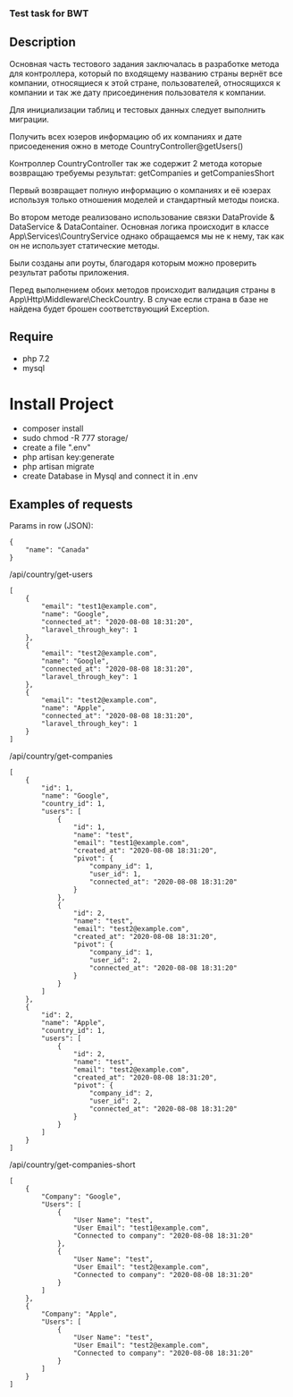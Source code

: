 ### Test task for BWT

## Description

Основная часть тестового задания заключалась в разработке метода для контроллера, 
который по входящему названию страны вернёт все компании, относящиеся к этой стране, пользователей,
относящихся к компании и так же дату присоединения пользователя к компании.

Для инициализации таблиц и тестовых данных следует выполнить миграции.

Получить всех юзеров информацию об их компаниях и дате присоеденения ожно в методе CountryController@getUsers()

Контроллер CountryController так же содержит 2 метода которые возвращаю требуемы результат: getCompanies и getCompaniesShort

Первый возвращает полную информацию о компаниях и её юзерах используя только отношения моделей и стандартный методы поиска.

Во втором методе реализовано использование связки DataProvide & DataService & DataContainer. Основная логика происходит в классе
App\Services\CountryService однако обращаемся мы не к нему, так как он не использует статические методы.

Были созданы апи роуты, благодаря которым можно проверить результат работы приложения.

Перед выполнением обоих методов происходит валидация страны в App\Http\Middleware\CheckCountry. В случае если страна в базе не найдена
будет брошен соответствующий Exception.

## Require

 * php 7.2
 * mysql

# Install Project

 * composer install
 * sudo chmod -R 777 storage/
 * create a file ".env"
 * php artisan key:generate
 * php artisan migrate
 * create Database in Mysql and connect it in .env

## Examples of requests

Params in row (JSON):
```
{
    "name": "Canada"
}
``` 
/api/country/get-users
```
[
    {
        "email": "test1@example.com",
        "name": "Google",
        "connected_at": "2020-08-08 18:31:20",
        "laravel_through_key": 1
    },
    {
        "email": "test2@example.com",
        "name": "Google",
        "connected_at": "2020-08-08 18:31:20",
        "laravel_through_key": 1
    },
    {
        "email": "test2@example.com",
        "name": "Apple",
        "connected_at": "2020-08-08 18:31:20",
        "laravel_through_key": 1
    }
]
```

 /api/country/get-companies 
```
[
    {
        "id": 1,
        "name": "Google",
        "country_id": 1,
        "users": [
            {
                "id": 1,
                "name": "test",
                "email": "test1@example.com",
                "created_at": "2020-08-08 18:31:20",
                "pivot": {
                    "company_id": 1,
                    "user_id": 1,
                    "connected_at": "2020-08-08 18:31:20"
                }
            },
            {
                "id": 2,
                "name": "test",
                "email": "test2@example.com",
                "created_at": "2020-08-08 18:31:20",
                "pivot": {
                    "company_id": 1,
                    "user_id": 2,
                    "connected_at": "2020-08-08 18:31:20"
                }
            }
        ]
    },
    {
        "id": 2,
        "name": "Apple",
        "country_id": 1,
        "users": [
            {
                "id": 2,
                "name": "test",
                "email": "test2@example.com",
                "created_at": "2020-08-08 18:31:20",
                "pivot": {
                    "company_id": 2,
                    "user_id": 2,
                    "connected_at": "2020-08-08 18:31:20"
                }
            }
        ]
    }
]
``` 

/api/country/get-companies-short
```
[
    {
        "Company": "Google",
        "Users": [
            {
                "User Name": "test",
                "User Email": "test1@example.com",
                "Connected to company": "2020-08-08 18:31:20"
            },
            {
                "User Name": "test",
                "User Email": "test2@example.com",
                "Connected to company": "2020-08-08 18:31:20"
            }
        ]
    },
    {
        "Company": "Apple",
        "Users": [
            {
                "User Name": "test",
                "User Email": "test2@example.com",
                "Connected to company": "2020-08-08 18:31:20"
            }
        ]
    }
]
```
